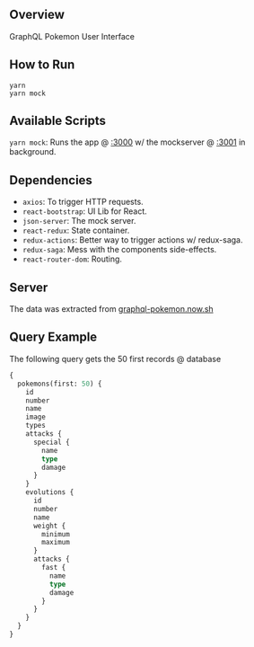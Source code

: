 ## Overview

GraphQL Pokemon User Interface

## How to Run

```
yarn
yarn mock
```

## Available Scripts

`yarn mock`: Runs the app @ [:3000](http://localhost:3000) w/ the mockserver @ [:3001](http://localhost:3001) in background.

## Dependencies

- `axios`: To trigger HTTP requests.
- `react-bootstrap`: UI Lib for React.
- `json-server`: The mock server.
- `react-redux`: State container.
- `redux-actions`: Better way to trigger actions w/ redux-saga.
- `redux-saga`: Mess with the components side-effects.
- `react-router-dom`: Routing.

## Server

The data was extracted from [graphql-pokemon.now.sh](https://graphql-pokemon.now.sh/)

## Query Example

The following query gets the 50 first records @ database

```graphql
{
  pokemons(first: 50) {
    id
    number
    name
    image
    types
    attacks {
      special {
        name
        type
        damage
      }
    }
    evolutions {
      id
      number
      name
      weight {
        minimum
        maximum
      }
      attacks {
        fast {
          name
          type
          damage
        }
      }
    }
  }
}
```
